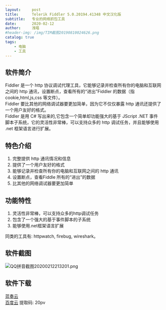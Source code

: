```yaml
---
layout:     post
title:      Telerik Fiddler 5.0.20194.41348 中文汉化版
subtitle:   专业的网络抓包工具
date:       2020-02-12
author:     浅唱
#header-img: /img/TIM截图20190810024626.png
catalog: true
tags:
    - 电脑
    - 工具
---
```



## 软件简介
Fiddler 是一个 http 协议调试代理工具，它能够记录并检查所有你的电脑和互联网之间的 http 通讯，设置断点，查看所有的“进出”Fiddler 的数据（指 cookie,html,js,css 等文件）。  
Fiddler 要比其他的网络调试器要更加简单，因为它不仅仅暴露 http 通讯还提供了一个用户友好的格式。  
Fiddler 是用 C# 写出来的,它包含一个简单却功能强大的基于 JScript .NET 事件脚本子系统，它的灵活性非常棒，可以支持众多的 http 调试任务，并且能够使用 .net 框架语言进行扩展。  

## 特色介绍
1. 完整提供 http 通讯情况和信息  
2. 提供了一个用户友好的格式  
3. 能够记录并检查所有你的电脑和互联网之间的 http 通讯  
4. 设置断点，查看Fiddle 所有的“进出”的数据  
5. 比其他的网络调试器要更加简单  

## 功能特性
1. 灵活性非常棒，可以支持众多的http调试任务  
2. 包含了一个强大的基于事件脚本的子系统  
3. 能够使用.net框架语言扩展  
  
同类的工具有: httpwatch, firebug, wireshark。  

## 软件截图
![QQ拼音截图20200212213201.png](https://cdn.jsdelivr.net/gh/qcnhy/blog.github.io/img/QQ拼音截图20200212213201.png)

## 软件下载
[蓝奏云](https://www.lanzous.com/i9ao05i)   
[百度云](https://pan.baidu.com/s/1skrlURMPkQxnbiNv9BGaPg) 提取码: 20pv  
      
